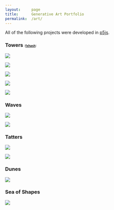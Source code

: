 ```yaml
---
layout:     page
title:      Generative Art Portfolio
permalink:  /art/
---
```


All of the following projects were developed in [p5js](https://p5js.org/).

### Towers <span style="font-size:0.6em;color:#AAA;">([fxhash](https://www.fxhash.xyz/generative/4228))</span>

<div class="row">
    <div class="col-xs-6">
        <p>
            <img src="/img/art/towers/towers11.jpg">
        </p>
    </div>
    <div class="col-xs-6">
        <p>
            <img src="/img/art/towers/towers12.jpg">
        </p>
    </div>
    <div class="col-xs-4">
        <p>
            <img src="/img/art/towers/towers2.jpg">
        </p>
    </div>
    <div class="col-xs-4">
        <p>
            <img src="/img/art/towers/towers.gif">
        </p>
    </div>
    <div class="col-xs-4">
        <p>
            <img src="/img/art/towers/towers9.jpg">
        </p>
    </div>
</div>

### Waves

<div class="row">
    <div class="col-xs-6">
        <p>
            <img src="/img/art/waves/3.jpg">
        </p>
    </div>
    <div class="col-xs-6">
        <p>
            <img src="/img/art/waves/4.jpg">
        </p>
    </div>
    <!-- <div class="col-xs-4">
        <p>
            <img src="/img/art/waves/6.jpg">
        </p>
    </div>
    <div class="col-xs-4">
        <p>
            <img src="/img/art/waves/7.jpg">
        </p>
    </div>
    <div class="col-xs-4">
        <p>
            <img src="/img/art/waves/1.jpg">
        </p>
    </div> -->
</div>

### Tatters

<div class="row">
    <div class="col-xs-12">
        <p>
            <img src="/img/art/tatters/3.jpg">
        </p>
    </div>
    <div class="col-xs-12">
        <p>
            <img src="/img/art/tatters/4.jpg">
        </p>
    </div>
</div>

### Dunes

<div class="row">
    <div class="col-xs-12">
        <p>
            <img src="/img/art/dunes/4.jpg">
        </p>
    </div>
</div>

### Sea of Shapes

<div class="row">
    <div class="col-xs-12">
        <p>
            <img src="/img/art/seaofshapes/3.jpg">
        </p>
    </div>
</div>
